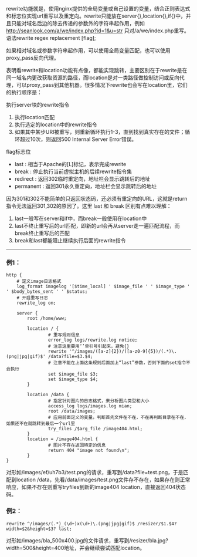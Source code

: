 rewrite功能就是，使用nginx提供的全局变量或自己设置的变量，结合正则表达式和标志位实现url重写以及重定向。rewrite只能放在server{},location{},if{}中，并且只能对域名后边的除去传递的参数外的字符串起作用，例如 http://seanlook.com/a/we/index.php?id=1&u=str 只对/a/we/index.php重写。语法rewrite regex replacement [flag];

如果相对域名或参数字符串起作用，可以使用全局变量匹配，也可以使用proxy_pass反向代理。

表明看rewrite和location功能有点像，都能实现跳转，主要区别在于rewrite是在同一域名内更改获取资源的路径，而location是对一类路径做控制访问或反向代理，可以proxy_pass到其他机器。很多情况下rewrite也会写在location里，它们的执行顺序是：

执行server块的rewrite指令
1. 执行location匹配
2. 执行选定的location中的rewrite指令
3. 如果其中某步URI被重写，则重新循环执行1-3，直到找到真实存在的文件；循环超过10次，则返回500 Internal Server Error错误。

flag标志位
- last : 相当于Apache的[L]标记，表示完成rewrite
- break : 停止执行当前虚拟主机的后续rewrite指令集
- redirect : 返回302临时重定向，地址栏会显示跳转后的地址
- permanent : 返回301永久重定向，地址栏会显示跳转后的地址

因为301和302不能简单的只返回状态码，还必须有重定向的URL，这就是return指令无法返回301,302的原因了。这里 last 和 break 区别有点难以理解：

1. last一般写在server和if中，而break一般使用在location中
2. last不终止重写后的url匹配，即新的url会再从server走一遍匹配流程，而break终止重写后的匹配
3. break和last都能阻止继续执行后面的rewrite指令

---

### 例1：
```
http {
    # 定义image日志格式
    log_format imagelog '[$time_local] ' $image_file ' ' $image_type ' ' $body_bytes_sent ' ' $status;
    # 开启重写日志
    rewrite_log on;

    server {
        root /home/www;

        location / {
                # 重写规则信息
                error_log logs/rewrite.log notice; 
                # 注意这里要用‘’单引号引起来，避免{}
                rewrite '^/images/([a-z]{2})/([a-z0-9]{5})/(.*)\.(png|jpg|gif)$' /data?file=$3.$4;
                # 注意不能在上面这条规则后面加上“last”参数，否则下面的set指令不会执行
                set $image_file $3;
                set $image_type $4;
        }

        location /data {
                # 指定针对图片的日志格式，来分析图片类型和大小
                access_log logs/images.log mian;
                root /data/images;
                # 应用前面定义的变量。判断首先文件在不在，不在再判断目录在不在，如果还不在就跳转到最后一个url里
                try_files /$arg_file /image404.html;
        }
        location = /image404.html {
                # 图片不存在返回特定的信息
                return 404 "image not found\n";
        }
}
```

对形如/images/ef/uh7b3/test.png的请求，重写到/data?file=test.png，于是匹配到location /data，先看/data/images/test.png文件存不存在，如果存在则正常响应，如果不存在则重写tryfiles到新的image404 location，直接返回404状态码。

### 例2：
```
rewrite ^/images/(.*)_(\d+)x(\d+)\.(png|jpg|gif)$ /resizer/$1.$4?width=$2&height=$3? last;
```
对形如/images/bla_500x400.jpg的文件请求，重写到/resizer/bla.jpg?width=500&height=400地址，并会继续尝试匹配location。

